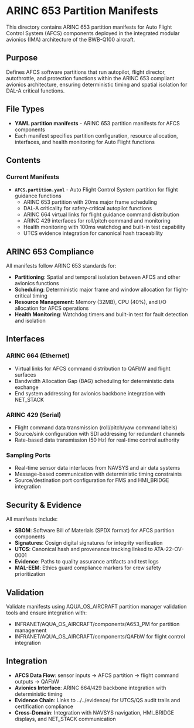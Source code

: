 # ARINC 653 Partition Manifests

This directory contains ARINC 653 partition manifests for Auto Flight Control System (AFCS) components deployed in the integrated modular avionics (IMA) architecture of the BWB-Q100 aircraft.

## Purpose

Defines AFCS software partitions that run autopilot, flight director, autothrottle, and protection functions within the ARINC 653 compliant avionics architecture, ensuring deterministic timing and spatial isolation for DAL-A critical functions.

## File Types

- **YAML partition manifests** - ARINC 653 partition manifests for AFCS components
- Each manifest specifies partition configuration, resource allocation, interfaces, and health monitoring for Auto Flight functions

## Contents

### Current Manifests

- **`AFCS.partition.yaml`** - Auto Flight Control System partition for flight guidance functions
  - ARINC 653 partition with 20ms major frame scheduling
  - DAL-A criticality for safety-critical autopilot functions
  - ARINC 664 virtual links for flight guidance command distribution
  - ARINC 429 interfaces for roll/pitch command and monitoring
  - Health monitoring with 100ms watchdog and built-in test capability
  - UTCS evidence integration for canonical hash traceability

## ARINC 653 Compliance

All manifests follow ARINC 653 standards for:
- **Partitioning**: Spatial and temporal isolation between AFCS and other avionics functions
- **Scheduling**: Deterministic major frame and window allocation for flight-critical timing
- **Resource Management**: Memory (32MB), CPU (40%), and I/O allocation for AFCS operations
- **Health Monitoring**: Watchdog timers and built-in test for fault detection and isolation

## Interfaces

### ARINC 664 (Ethernet)
- Virtual links for AFCS command distribution to QAFbW and flight surfaces
- Bandwidth Allocation Gap (BAG) scheduling for deterministic data exchange
- End system addressing for avionics backbone integration with NET_STACK

### ARINC 429 (Serial)
- Flight command data transmission (roll/pitch/yaw command labels)
- Source/sink configuration with SDI addressing for redundant channels
- Rate-based data transmission (50 Hz) for real-time control authority

### Sampling Ports
- Real-time sensor data interfaces from NAVSYS and air data systems
- Message-based communication with deterministic timing constraints
- Source/destination port configuration for FMS and HMI_BRIDGE integration

## Security & Evidence

All manifests include:
- **SBOM**: Software Bill of Materials (SPDX format) for AFCS partition components
- **Signatures**: Cosign digital signatures for integrity verification
- **UTCS**: Canonical hash and provenance tracking linked to ATA-22-OV-0001
- **Evidence**: Paths to quality assurance artifacts and test logs
- **MAL-EEM**: Ethics guard compliance markers for crew safety prioritization

## Validation

Validate manifests using AQUA_OS_AIRCRAFT partition manager validation tools and ensure integration with:
- INFRANET/AQUA_OS_AIRCRAFT/components/A653_PM for partition management
- INFRANET/AQUA_OS_AIRCRAFT/components/QAFbW for flight control integration

## Integration

- **AFCS Data Flow**: sensor inputs → AFCS partition → flight command outputs → QAFbW
- **Avionics Interface**: ARINC 664/429 backbone integration with deterministic timing
- **Evidence Chain**: Links to ../../evidence/ for UTCS/QS audit trails and certification compliance
- **Cross-Domain**: Integration with NAVSYS navigation, HMI_BRIDGE displays, and NET_STACK communication